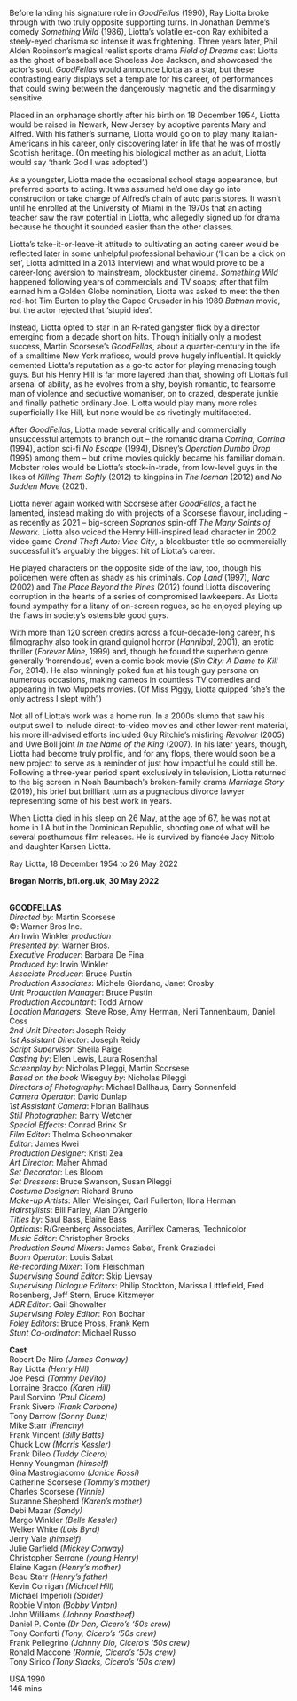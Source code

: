 

Before landing his signature role in _GoodFellas_ (1990), Ray Liotta broke through with two truly opposite supporting turns. In Jonathan Demme’s comedy _Something Wild_ (1986), Liotta’s volatile ex-con Ray exhibited a steely-eyed charisma so intense it was frightening. Three years later, Phil Alden Robinson’s magical realist sports drama _Field of Dreams_ cast Liotta as the ghost of baseball ace Shoeless Joe Jackson, and showcased the actor’s soul. _GoodFellas_ would announce Liotta as a star, but these contrasting early displays set a template for his career, of performances that could swing between the dangerously magnetic and the disarmingly sensitive.

Placed in an orphanage shortly after his birth on 18 December 1954, Liotta would be raised in Newark, New Jersey by adoptive parents Mary and Alfred. With his father’s surname, Liotta would go on to play many Italian-Americans in his career, only discovering later in life that he was of mostly Scottish heritage. (On meeting his biological mother as an adult, Liotta would say ‘thank God I was adopted’.)

As a youngster, Liotta made the occasional school stage appearance, but preferred sports to acting. It was assumed he’d one day go into construction or take charge of Alfred’s chain of auto parts stores. It wasn’t until he enrolled at the University of Miami in the 1970s that an acting teacher saw the raw potential in Liotta, who allegedly signed up for drama because he thought it sounded easier than the other classes.

Liotta’s take-it-or-leave-it attitude to cultivating an acting career would be reflected later in some unhelpful professional behaviour (‘I can be a dick on set’, Liotta admitted in a 2013 interview) and what would prove to be a career-long aversion to mainstream, blockbuster cinema. _Something Wild_ happened following years of commercials and TV soaps; after that film earned him a Golden Globe nomination, Liotta was asked to meet the then red-hot Tim Burton to play the Caped Crusader in his 1989 _Batman_ movie, but the actor rejected that ‘stupid idea’.

Instead, Liotta opted to star in an R-rated gangster flick by a director emerging from a decade short on hits. Though initially only a modest success, Martin Scorsese’s _GoodFellas_, about a quarter-century in the life of a smalltime New York mafioso, would prove hugely influential. It quickly cemented Liotta’s reputation as a go-to actor for playing menacing tough guys. But his Henry Hill is far more layered than that, showing off Liotta’s full arsenal of ability, as he evolves from a shy, boyish romantic, to fearsome man of violence and seductive womaniser, on to crazed, desperate junkie and finally pathetic ordinary Joe. Liotta would play many more roles superficially like Hill, but none would be as rivetingly multifaceted.

After _GoodFellas_, Liotta made several critically and commercially unsuccessful attempts to branch out – the romantic drama _Corrina, Corrina_ (1994), action sci-fi _No Escape_ (1994), Disney’s _Operation Dumbo Drop_ (1995) among them – but crime movies quickly became his familiar domain. Mobster roles would be Liotta’s stock-in-trade, from low-level guys in the likes of _Killing Them Softly_ (2012) to kingpins in _The Iceman_ (2012) and _No Sudden Move_ (2021).

Liotta never again worked with Scorsese after _GoodFellas_, a fact he lamented, instead making do with projects of a Scorsese flavour, including – as recently as 2021 – big-screen _Sopranos_ spin-off _The Many Saints of Newark_. Liotta also voiced the Henry Hill-inspired lead character in 2002 video game _Grand Theft Auto: Vice City_, a blockbuster title so commercially successful it’s arguably the biggest hit of Liotta’s career.

He played characters on the opposite side of the law, too, though his policemen were often as shady as his criminals. _Cop Land_ (1997), _Narc_ (2002) and _The Place Beyond the Pines_ (2012) found Liotta discovering corruption in the hearts of a series of compromised lawkeepers. As Liotta found sympathy for a litany of on-screen rogues, so he enjoyed playing up the flaws in society’s ostensible good guys.

With more than 120 screen credits across a four-decade-long career, his filmography also took in grand guignol horror (_Hannibal_, 2001), an erotic thriller (_Forever Mine_, 1999) and, though he found the superhero genre generally ‘horrendous’, even a comic book movie (_Sin City: A Dame to Kill For_, 2014).  He also winningly poked fun at his tough guy persona on numerous occasions, making cameos in countless TV comedies and appearing in two Muppets movies. (Of Miss Piggy, Liotta quipped ‘she’s the only actress I slept with’.)

Not all of Liotta’s work was a home run. In a 2000s slump that saw his output swell to include direct-to-video movies and other lower-rent material, his more ill-advised efforts included Guy Ritchie’s misfiring _Revolver_ (2005) and Uwe Boll joint _In the Name of the King_ (2007). In his later years, though, Liotta had become truly prolific, and for any flops, there would soon be a new project to serve as a reminder of just how impactful he could still be. Following a three-year period spent exclusively in television, Liotta returned to the big screen in Noah Baumbach’s broken-family drama _Marriage Story_ (2019), his brief but brilliant turn as a pugnacious divorce lawyer representing some of his best work in years.

When Liotta died in his sleep on 26 May, at the age of 67, he was not at home in LA but in the Dominican Republic, shooting one of what will be several posthumous film releases. He is survived by fiancée Jacy Nittolo and daughter Karsen Liotta.

Ray Liotta, 18 December 1954 to 26 May 2022

**Brogan Morris, bfi.org.uk, 30 May 2022**
<br><br>

**GOODFELLAS**  
_Directed by_: Martin Scorsese  
©: Warner Bros Inc.  
_An_ Irwin Winkler _production_  
_Presented by_: Warner Bros.  
_Executive Producer_: Barbara De Fina  
_Produced by_: Irwin Winkler  
_Associate Producer_: Bruce Pustin  
_Production Associates_: Michele Giordano, Janet Crosby  
_Unit Production Manager_: Bruce Pustin  
_Production Accountant_: Todd Arnow  
_Location Managers_: Steve Rose, Amy Herman, Neri Tannenbaum, Daniel Coss  
_2nd Unit Director_: Joseph Reidy  
_1st Assistant Director_: Joseph Reidy  
_Script Supervisor_: Sheila Paige  
_Casting by_: Ellen Lewis, Laura Rosenthal  
_Screenplay by_: Nicholas Pileggi, Martin Scorsese  
_Based on the book_ Wiseguy _by_: Nicholas Pileggi  
_Directors of Photography_: Michael Ballhaus, Barry Sonnenfeld  
_Camera Operator_: David Dunlap  
_1st Assistant Camera_: Florian Ballhaus  
_Still Photographer_: Barry Wetcher  
_Special Effects_: Conrad Brink Sr  
_Film Editor_: Thelma Schoonmaker  
_Editor_: James Kwei  
_Production Designer_: Kristi Zea  
_Art Director_: Maher Ahmad  
_Set Decorator_: Les Bloom  
_Set Dressers_: Bruce Swanson, Susan Pileggi  
_Costume Designer_: Richard Bruno  
_Make-up Artists_: Allen Weisinger, Carl Fullerton, Ilona Herman  
_Hairstylists_: Bill Farley, Alan D’Angerio  
_Titles by_: Saul Bass, Elaine Bass  
_Opticals_: R/Greenberg Associates, Arriflex Cameras, Technicolor  
_Music Editor_: Christopher Brooks  
_Production Sound Mixers_: James Sabat, Frank Graziadei  
_Boom Operator_: Louis Sabat  
_Re-recording Mixer_: Tom Fleischman  
_Supervising Sound Editor_: Skip Lievsay  
_Supervising Dialogue Editors_: Philip Stockton, Marissa Littlefield, Fred Rosenberg, Jeff Stern, Bruce Kitzmeyer  
_ADR Editor_: Gail Showalter  
_Supervising Foley Editor_: Ron Bochar  
_Foley Editors_: Bruce Pross, Frank Kern  
_Stunt Co-ordinator_: Michael Russo

**Cast**  
Robert De Niro _(James Conway)_  
Ray Liotta _(Henry Hill)_  
Joe Pesci _(Tommy DeVito)_  
Lorraine Bracco _(Karen Hill)_  
Paul Sorvino _(Paul Cicero)_  
Frank Sivero _(Frank Carbone)_  
Tony Darrow _(Sonny Bunz)_  
Mike Starr _(Frenchy)_  
Frank Vincent _(Billy Batts)_  
Chuck Low _(Morris Kessler)_  
Frank Dileo _(Tuddy Cicero)_  
Henny Youngman _(himself)_  
Gina Mastrogiacomo _(Janice Rossi)_  
Catherine Scorsese _(Tommy’s mother)_  
Charles Scorsese _(Vinnie)_  
Suzanne Shepherd _(Karen’s mother)_  
Debi Mazar _(Sandy)_  
Margo Winkler _(Belle Kessler)_  
Welker White _(Lois Byrd)_  
Jerry Vale _(himself)_  
Julie Garfield _(Mickey Conway)_  
Christopher Serrone _(young Henry)_  
Elaine Kagan _(Henry’s mother)_  
Beau Starr _(Henry’s father)_  
Kevin Corrigan _(Michael Hill)_  
Michael Imperioli _(Spider)_  
Robbie Vinton _(Bobby Vinton)_  
John Williams _(Johnny Roastbeef)_  
Daniel P. Conte _(Dr Dan, Cicero’s ‘50s crew)_  
Tony Conforti _(Tony, Cicero’s ‘50s crew)_  
Frank Pellegrino _(Johnny Dio, Cicero’s ‘50s crew)_  
Ronald Maccone _(Ronnie, Cicero’s ‘50s crew)_  
Tony Sirico _(Tony Stacks, Cicero’s ‘50s crew)_

USA 1990  
146 mins<br>
<br>
<!--stackedit_data:
eyJoaXN0b3J5IjpbLTE3OTY1OTY0NDVdfQ==
-->
